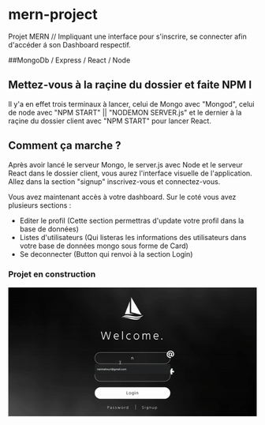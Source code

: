 # mern-project
Projet MERN // Impliquant une interface pour s'inscrire, se connecter afin d'accéder á son Dashboard respectif.

##MongoDb / Express / React / Node 

## Mettez-vous à la raçine du dossier et faite NPM I 
Il y'a en effet trois terminaux à lancer, celui de Mongo avec "Mongod", celui de node avec "NPM START" || "NODEMON SERVER.js"
et le dernier à la raçine du dossier client avec "NPM START" pour lancer React.

## Comment ça marche ?

Après avoir lancé le serveur Mongo, le server.js avec Node et le serveur React dans le dossier client, vous aurez l'interface visuelle de l'application. Allez dans la section "signup" inscrivez-vous et connectez-vous. 

Vous avez maintenant accès à votre dashboard. Sur le coté vous avez plusieurs sections : 
- Editer le profil (Cette section permettras d'update votre profil dans la base de données)
- Listes d'utilisateurs (Qui listeras les informations des utilisateurs dans votre base de données mongo sous forme de Card)
- Se deconnecter (Button qui renvoi à la section Login)

### Projet en construction 

![gif-of-project](https://github.com/naimtahouri/gif-project/blob/master/ezgif.com-video-to-gif.gif?raw=true)
